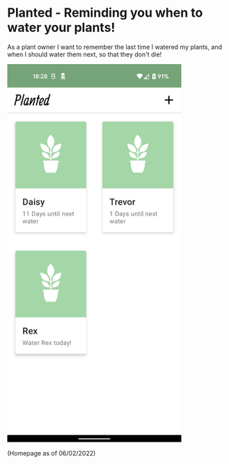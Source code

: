 # Planted - Reminding you when to water your plants!
As a plant owner I want to remember the last time I watered my plants, and when I should water them next, so that they don't die!

<img src="Plants-Need-Water/screencaptures/PlantedHome_2022_1.png" width="400">

(Homepage as of 06/02/2022)
